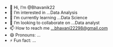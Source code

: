- 👋 Hi, I’m @Bhavanik22
- 👀 I’m interested in ...Data Analysis
- 🌱 I’m currently learning ...Data Science
- 💞️ I’m looking to collaborate on ...Data analyst
- 📫 How to reach me ...bhavani22298@gmail.com
- 😄 Pronouns: ...
- ⚡ Fun fact: ...

<!---
Bhavanik22/Bhavanik22 is a ✨ special ✨ repository because its `README.md` (this file) appears on your GitHub profile.
You can click the Preview link to take a look at your changes.
--->
